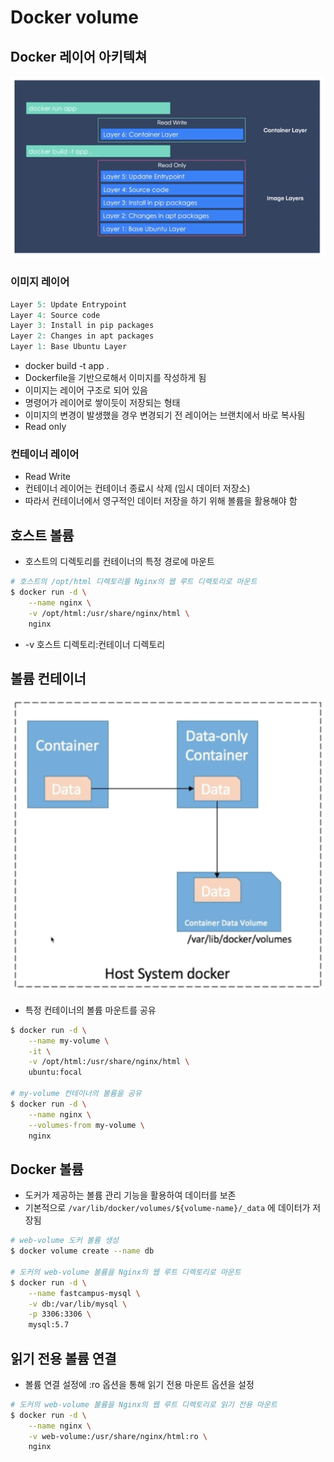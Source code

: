 # Docker volume

## Docker 레이어 아키텍쳐

![images/volume/1.png](images/volume/1.png)

### 이미지 레이어

```go
Layer 5: Update Entrypoint
Layer 4: Source code
Layer 3: Install in pip packages
Layer 2: Changes in apt packages
Layer 1: Base Ubuntu Layer
```

- docker build -t app .
- Dockerfile을 기반으로해서 이미지를 작성하게 됨
- 이미지는 레이어 구조로 되어 있음
- 명령어가 레이어로 쌓이듯이 저장되는 형태
- 이미지의 변경이 발생했을 경우 변경되기 전 레이어는 브랜치에서 바로 복사됨
- Read only

### 컨테이너 레이어

- Read Write
- 컨테이너 레이어는 컨테이너 종료시 삭제 (임시 데이터 저장소)
- 따라서 컨테이너에서 영구적인 데이터 저장을 하기 위해 볼륨을 활용해야 함

## 호스트 볼륨

- 호스트의 디렉토리를 컨테이너의 특정 경로에 마운트

```bash
# 호스트의 /opt/html 디렉토리를 Nginx의 웹 루트 디렉토리로 마운트
$ docker run -d \
	--name nginx \
	-v /opt/html:/usr/share/nginx/html \
	nginx
```

- -v 호스트 디렉토리:컨테이너 디렉토리

## 볼륨 컨테이너

![images/volume/2.png](images/volume/2.png)

- 특정 컨테이너의 볼륨 마운트를 공유

```bash
$ docker run -d \
	--name my-volume \
	-it \
	-v /opt/html:/usr/share/nginx/html \
	ubuntu:focal

# my-volume 컨테이너의 볼륨을 공유
$ docker run -d \
	--name nginx \
	--volumes-from my-volume \
	nginx
```

## Docker 볼륨

- 도커가 제공하는 볼륨 관리 기능을 활용하여 데이터를 보존
- 기본적으로 `/var/lib/docker/volumes/${volume-name}/_data` 에 데이터가 저장됨

```bash
# web-volume 도커 볼륨 생성
$ docker volume create --name db

# 도커의 web-volume 볼륨을 Nginx의 웹 루트 디렉토리로 마운트
$ docker run -d \
	--name fastcampus-mysql \
	-v db:/var/lib/mysql \
	-p 3306:3306 \
	mysql:5.7
```

## 읽기 전용 볼륨 연결

- 볼륨 연결 설정에 :ro 옵션을 통해 읽기 전용 마운트 옵션을 설정

```bash
# 도커의 web-volume 볼륨을 Nginx의 웹 루트 디렉토리로 읽기 전용 마운트
$ docker run -d \
	--name nginx \
	-v web-volume:/usr/share/nginx/html:ro \
	nginx
```
